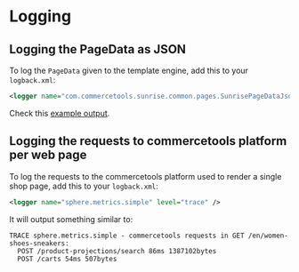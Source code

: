 # Logging

## Logging the PageData as JSON

To log the `PageData` given to the template engine, add this to your `logback.xml`:

```xml
<logger name="com.commercetools.sunrise.common.pages.SunrisePageDataJson" level="DEBUG" />
```

Check this [example output](https://gist.github.com/schleichardt/5e8995bbf8a18f155ae01ceabf9d4765).

## Logging the requests to commercetools platform per web page

To log the requests to the commercetools platform used to render a single shop page, add this to your `logback.xml`:

```xml
<logger name="sphere.metrics.simple" level="trace" />
```

It will output something similar to:

```
TRACE sphere.metrics.simple - commercetools requests in GET /en/women-shoes-sneakers: 
  POST /product-projections/search 86ms 1387102bytes
  POST /carts 54ms 507bytes
```
